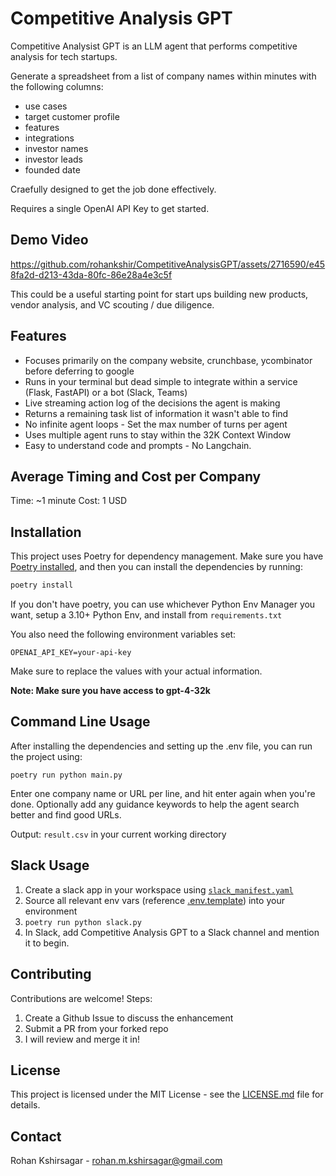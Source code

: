 # Competitive Analysis GPT

Competitive Analysist GPT is an LLM agent that performs competitive analysis for tech startups.

Generate a spreadsheet from a list of company names within minutes with the following columns:

- use cases
- target customer profile
- features
- integrations
- investor names
- investor leads
- founded date

Craefully designed to get the job done effectively.

Requires a single OpenAI API Key to get started.

## Demo Video
https://github.com/rohankshir/CompetitiveAnalysisGPT/assets/2716590/e458fa2d-d213-43da-80fc-86e28a4e3c5f


This could be a useful starting point for start ups building new products, vendor analysis, and VC scouting / due diligence.

## Features

- Focuses primarily on the company website, crunchbase, ycombinator before deferring to google
- Runs in your terminal but dead simple to integrate within a service (Flask, FastAPI) or a bot (Slack, Teams)
- Live streaming action log of the decisions the agent is making
- Returns a remaining task list of information it wasn't able to find
- No infinite agent loops - Set the max number of turns per agent
- Uses multiple agent runs to stay within the 32K Context Window
- Easy to understand code and prompts - No Langchain.

## Average Timing and Cost **per** Company

Time: ~1 minute
Cost: 1 USD

## Installation

This project uses Poetry for dependency management. Make sure you have [Poetry installed](https://python-poetry.org/docs/#installation), and then you can install the dependencies by running:

```bash
poetry install
```

If you don't have poetry, you can use whichever Python Env Manager you want, setup a 3.10+ Python Env, and install from `requirements.txt`

You also need the following environment variables set:

```
OPENAI_API_KEY=your-api-key
```

Make sure to replace the values with your actual information.

**Note: Make sure you have access to gpt-4-32k**

## Command Line Usage

After installing the dependencies and setting up the .env file, you can run the project using:

```
poetry run python main.py
```

Enter one company name or URL per line, and hit enter again when you're done.
Optionally add any guidance keywords to help the agent search better and find good URLs.

Output: `result.csv` in your current working directory

## Slack Usage

1. Create a slack app in your workspace using [`slack_manifest.yaml`](./slack_manifest.yaml)
2. Source all relevant env vars (reference [.env.template](./.env.template)) into your environment
3. `poetry run python slack.py`
4. In Slack, add Competitive Analysis GPT to a Slack channel and mention it to begin.

## Contributing

Contributions are welcome!
Steps:

1. Create a Github Issue to discuss the enhancement
2. Submit a PR from your forked repo
3. I will review and merge it in!

## License

This project is licensed under the MIT License - see the [LICENSE.md](LICENSE.md) file for details.

## Contact

Rohan Kshirsagar - rohan.m.kshirsagar@gmail.com
